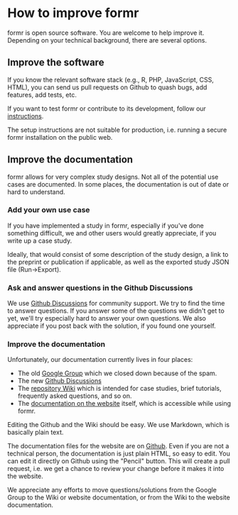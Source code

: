 # How to improve formr
formr is open source software. You are welcome to help improve it. Depending on your technical background, there are several options.

## Improve the software
If you know the relevant software stack (e.g., R, PHP, JavaScript, CSS, HTML), you can send us pull requests on Github to quash bugs, add features, add tests, etc.

If you want to test formr or contribute to its development, follow our [instructions](https://github.com/rubenarslan/formr.org/blob/master/INSTALLATION.md).

The setup instructions are not suitable for production, i.e. running a secure formr installation on the public web.

## Improve the documentation
formr allows for very complex study designs. Not all of the potential use cases are documented. In some places, the documentation is out of date or hard to understand.

### Add your own use case
If you have implemented a study in formr, especially if you've done something difficult, we and other users would greatly appreciate, if you write up a case study.

Ideally, that would consist of some description of the study design, a link to the preprint or publication if applicable, as well as the exported study JSON file (Run->Export).

### Ask and answer questions in the Github Discussions
We use [Github Discussions](https://github.com/rubenarslan/formr.org/discussions) for community support. We try to find the time to answer questions. If you answer some of the questions we didn't get to yet, we'll try especially hard to answer your own questions. We also appreciate if you post back with the solution, if you found one yourself.

### Improve the documentation
Unfortunately, our documentation currently lives in four places:

- The old [Google Group](https://groups.google.com/g/formr) which we closed down because of the spam.
- The new [Github Discussions](https://github.com/rubenarslan/formr.org/discussions)
- The [repository Wiki](https://github.com/rubenarslan/formr.org/wiki) which is intended for case studies, brief tutorials, frequently asked questions, and so on.
- The [documentation on the website](https://formr.org/documentation) itself, which is accessible while using formr.

Editing the Github and the Wiki should be easy. We use Markdown, which is basically plain text.

The documentation files for the website are on [Github](https://github.com/rubenarslan/formr.org/tree/master/templates/public/documentation). Even if you are not a technical person, the documentation is just plain HTML, so easy to edit. You can edit it directly on Github using the "Pencil" button. This will create a pull request, i.e. we get a chance to review your change before it makes it into the website.

We appreciate any efforts to move questions/solutions from the Google Group to the Wiki or website documentation, or from the Wiki to the website documentation.